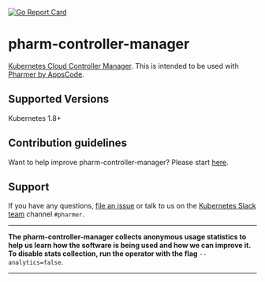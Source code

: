 [![Go Report Card](https://goreportcard.com/badge/github.com/pharmer/cloud-controller-manager)](https://goreportcard.com/report/github.com/pharmer/cloud-controller-manager)

# pharm-controller-manager
[Kubernetes Cloud Controller Manager](https://kubernetes.io/docs/tasks/administer-cluster/running-cloud-controller/). This is intended to be used with [Pharmer by AppsCode](https://appscode.com/products/pharmer).

## Supported Versions
Kubernetes 1.8+

## Contribution guidelines
Want to help improve pharm-controller-manager? Please start [here](/CONTRIBUTING.md).

## Support
If you have any questions, [file an issue](https://github.com/appscode/pharmer/issues/new) or talk to us on the [Kubernetes Slack team](http://slack.kubernetes.io/) channel `#pharmer`.

---

**The pharm-controller-manager collects anonymous usage statistics to help us learn how the software is being used and how we can improve it. To disable stats collection, run the operator with the flag** `--analytics=false`.

---
